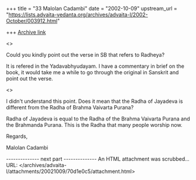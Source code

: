 +++
title = "33 Malolan Cadambi"
date = "2002-10-09"
upstream_url = "https://lists.advaita-vedanta.org/archives/advaita-l/2002-October/003912.html"

+++
[Archive link](https://lists.advaita-vedanta.org/archives/advaita-l/2002-October/003912.html)

<<Radheya is mentioned in Srimad Bhagavatam. This is not the Radha who devotees worship now.>>

Could you kindly point out the verse in SB that refers to Radheya?

It is refered in the Yadavabhyudayam. I have a commentary in brief on the book, it would take me a while to go through the original in Sanskrit and point out the verse.

<<Radha as celebrated by Jayadeva and the Radha we know now.>>

I didn't understand this point. Does it mean that the Radha of Jayadeva is different from the Radha of Brahma Vaivarta Purana? 

Radha of Jayadeva is equal to the Radha of the Brahma Vaivarta Purana and the Brahmanda Purana. This is the Radha that many people worship now.

Regards,

Malolan Cadambi



-------------- next part --------------
An HTML attachment was scrubbed...
URL: </archives/advaita-l/attachments/20021009/70d1e0c5/attachment.html>
